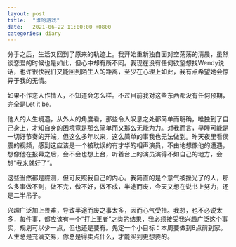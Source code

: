 ```yaml
---
layout: post
title:  "谁的游戏"
date:   2021-06-22 11:00:00 +0800
categories: diary
---
```


分手之后，生活又回到了原来的轨迹上。我开始重新独自面对空荡荡的清晨，虽然谈恋爱的时候也是如此，但心中却有所不同。我现在没有任何欲望想找Wendy说话，也许很快我们又能回到陌生人的距离，至少在心理上如此，我有点希望她会惊异于我的无情。

如果不作恋人作情人，不知道会怎么样。不过目前我对这些东西都没有任何预期，完全是Let it be.

他人的人生境遇，从外人的角度看，那些令人叹息之处都简单而明确，唯独到了自己身上，才知自身的困境竟是那么简单而又那么无能为力。对我而言，早睡可能是一切好节奏的开端，但这么多年以来，这么简单的事我也无法做到。昨天夜里看侯震的视频，感到这应该是一个被耽误的有才华的相声演员，不由地想像他的遭遇，想像他在报幕之后，会不会也想上台，听着台上的演员演得不如自己的地方，会想“我来就好了”。

这些当然都是臆测，但可反照我自己的内心。我简直的是个意气被挫光了的人，那么多事做不到，做不完，做不好，做不成，半途而废，今天又想在说书上努力，还是二半吊子。

兴趣广泛加上畏难，导致半途而废之事太多，因而心气受措。我想，也不必说太多，每件事，都应该有一个“打上王者”之类的结果，我必须接受我兴趣广泛这个事实，规划可以少一点，但也还是要有。先定一个小目标：本周要做到8点前到家。人生总是充满交易，你总是得卖点什么，才能买到更想要的。
